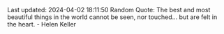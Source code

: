 Last updated: 2024-04-02 18:11:50
Random Quote: The best and most beautiful things in the world cannot be seen, nor touched... but are felt in the heart. - Helen Keller